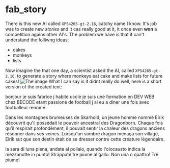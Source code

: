 # fab_story

There is this new AI called `XPS4265-gt-2.16`, catchy name I know. It's job was to create new _stories_ and it cas really good at it, it once even **won** a competition agains other AI's. The problem we have is that it can't understand the folliwng ideas:
- cakes
- monkeys
- lists

Now imagine the that one day, a scientist asked the AI, called `XPS4265-gt-2.16`, to generate a story where monkeys eat cake and make lists for future cakes! 
![The image](https://pics.craiyon.com/2023-09-07/27c8cf408a504c15be351b637e225213.webp)
What I can say is it didnt really do well, here is a short version of the created text:

bonjour je suis fabrice j habite uccle 
je suis une formation en DEV WEB chez BECODE
etant passioné de football j ai eu a diner une fois avec footballeur renomé

Dans les montagnes brumeuses de Skarhold, un jeune homme nommé Eirik découvrit qu'il possédait le pouvoir ancestral des Dragonborn. Chaque fois qu'il respirait profondément, il pouvait sentir la chaleur des dragons anciens résonner dans ses veines. Lorsqu'un sombre dragon menaça son village, Eirik sut que son destin était de se dresser contre cette créature légendaire.

la sera di luna piena,
andate al pollaio, quando l'olocausto indica la mezzanotte in punto!
Strappate tre piume al gallo. Non una o quattro! Tre piume!
